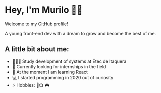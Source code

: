 # Hey, I'm Murilo 👋🏾

Welcome to my GitHub profile!

A young front-end dev with a dream to grow and become the best of me.

## A little bit about me:

- 🙇🏾‍♂️ Study development of systems at Etec de Itaquera
- 🔭 Currently looking for internships in the field
- 🌱 At the moment I am learning React
- 💻 I started programming in 2020 out of curiosity
- ⚡ Hobbies: 🎸📺 🎮
